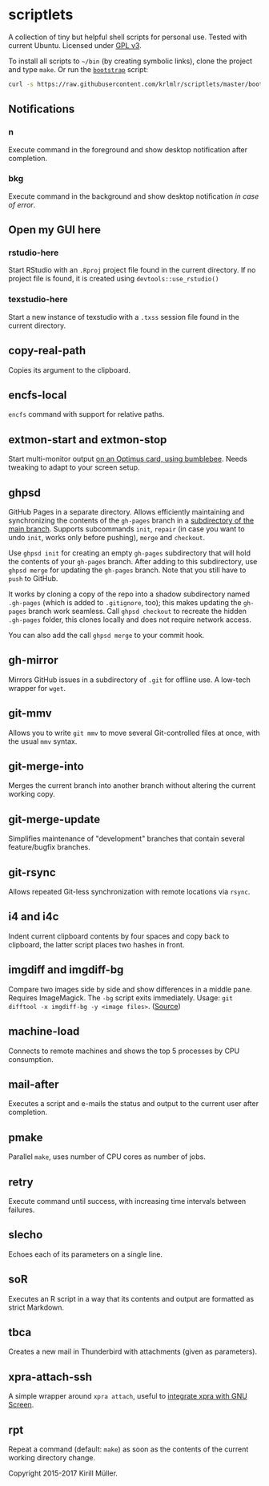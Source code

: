 scriptlets
==========

A collection of tiny but helpful shell scripts for personal use.
Tested with current Ubuntu.
Licensed under [GPL v3](http://www.gnu.org/copyleft/gpl.html).

To install all scripts to `~/bin` (by creating symbolic links), clone the project and type `make`. Or run the [`bootstrap`](bootstrap) script:

```sh
curl -s https://raw.githubusercontent.com/krlmlr/scriptlets/master/bootstrap | sh
```

## Notifications

### n

Execute command in the foreground and show desktop notification after completion.

### bkg

Execute command in the background and show desktop notification *in case of error*.

## Open my GUI here

### rstudio-here

Start RStudio with an `.Rproj` project file found in the current directory.
If no project file is found, it is created using `devtools::use_rstudio()`

### texstudio-here

Start a new instance of texstudio with a `.txss` session file found in the current directory.

## copy-real-path

Copies its argument to the clipboard.

## encfs-local

`encfs` command with support for relative paths.

## extmon-start and extmon-stop

Start multi-monitor output [on an Optimus card, using bumblebee](http://askubuntu.com/a/303897/30266).  Needs tweaking to adapt to your screen setup.

## ghpsd

GitHub Pages in a separate directory. Allows efficiently maintaining and synchronizing the contents of the `gh-pages` branch in a [subdirectory of the main branch](http://rafeca.com/2012/01/17/automate-your-release-flow/).  Supports subcommands `init`, `repair` (in case you want to undo `init`, works only before pushing), `merge` and `checkout`.

Use `ghpsd init` for creating an empty `gh-pages` subdirectory that will hold the contents of your `gh-pages` branch. After adding to this subdirectory, use `ghpsd merge` for updating the `gh-pages` branch. Note that you still have to `push` to GitHub.

It works by cloning a copy of the repo into a shadow subdirectory named `.gh-pages` (which is added to `.gitignore`, too); this makes updating the `gh-pages` branch work seamless.  Call `ghpsd checkout` to recreate the hidden `.gh-pages` folder, this clones locally and does not require network access.

You can also add the call `ghpsd merge` to your commit hook.

## gh-mirror

Mirrors GitHub issues in a subdirectory of `.git` for offline use. A low-tech wrapper for `wget`.

## git-mmv

Allows you to write `git mmv` to move several Git-controlled files at once, with the usual `mmv` syntax.

## git-merge-into

Merges the current branch into another branch without altering the current working copy.

## git-merge-update

Simplifies maintenance of "development" branches that contain several feature/bugfix branches.

## git-rsync

Allows repeated Git-less synchronization with remote locations via `rsync`.

## i4 and i4c

Indent current clipboard contents by four spaces and copy back to clipboard, the latter script places two hashes in front.

## imgdiff and imgdiff-bg

Compare two images side by side and show differences in a middle pane. Requires ImageMagick. The `-bg` script exits immediately. Usage: `git difftool -x imgdiff-bg -y <image files>`. ([Source](http://www.akikoskinen.info/image-diffs-with-git))

## machine-load

Connects to remote machines and shows the top 5 processes by CPU consumption.

## mail-after

Executes a script and e-mails the status and output to the current user after completion.

## pmake

Parallel `make`, uses number of CPU cores as number of jobs.

## retry
Execute command until success, with increasing time intervals between failures.

## slecho

Echoes each of its parameters on a single line.

## soR

Executes an R script in a way that its contents and output are formatted as strict Markdown.

## tbca

Creates a new mail in Thunderbird with attachments (given as parameters).

## xpra-attach-ssh

A simple wrapper around `xpra attach`, useful to [integrate xpra with GNU Screen](http://krlmlr.github.io/2013/08/07/integrating-xpra-with-screen/).

## rpt

Repeat a command (default: `make`) as soon as the contents of the current working directory change.


Copyright 2015-2017 Kirill Müller.
